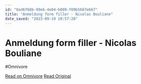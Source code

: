 ```yaml
---
id: "8ad6f68b-99e6-4e04-b009-f09b5687e667"
title: "Anmeldung form filler - Nicolas Bouliane"
date_saved: "2023-09-19 10:57:28"
---
```


# Anmeldung form filler - Nicolas Bouliane
#Omnivore

[Read on Omnivore](https://omnivore.app/me/anmeldung-form-filler-nicolas-bouliane-18aacdf939d)
[Read Original](https://nicolasbouliane.com/projects/anmeldung-form-filler)

